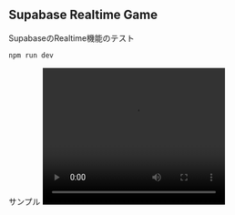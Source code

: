 ## Supabase Realtime Game

SupabaseのRealtime機能のテスト

```bash
npm run dev
```

サンプル
<video width="320" height="240" controls> <source src="sample-video.mov" type="video/mp4"> Your browser does not support the video tag. </video>